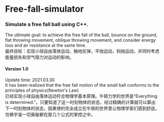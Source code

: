 # Free-fall-simulator
### Simulate a free fall ball using C++.

The ultimate goal: to achieve the free fall of the ball, bounce on the ground, flat throwing movement, oblique throwing movement, and consider energy loss and air resistance at the same time.   
最终目标：实现小球自由落体运动，触地反弹，平抛运动，斜抛运动，并同时考虑能量损失和空气阻力对运动的影响。  

#### Version 1.0
Update time: 2021.03.30  
It has been realized that the free fall motion of the small ball conforms to the principles of physics(Newton's Law)  
已经实现小球自由落体运动符合物理学基本原理。牛顿力学的世界是“Everything is determined.”，只要知道了这一时刻物体的状态，经过精确的计算就可以算出下一时刻物体的状态，因果律的完全成立在牛顿的世界里让物理学家们感到舒适，仿佛宇宙一切奥秘都在那几个公式的掌控之中。  
